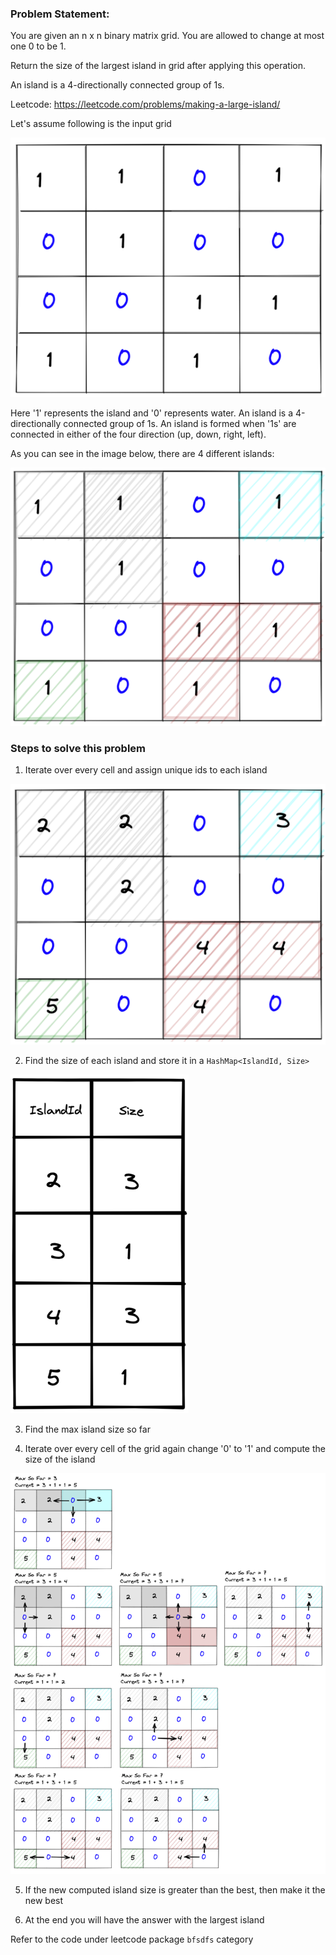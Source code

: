 ### Problem Statement: 

You are given an n x n binary matrix grid. You are allowed to change at most one 0 to be 1.

Return the size of the largest island in grid after applying this operation.

An island is a 4-directionally connected group of 1s.

Leetcode: https://leetcode.com/problems/making-a-large-island/

Let's assume following is the input grid

   ![example_input.png](input_grid.png)

Here '1' represents the island and '0' represents water.
An island is a 4-directionally connected group of 1s. 
An island is formed when '1s' are connected in either of the four direction (up, down, right, left).

As you can see in the image below, there are 4 different islands:

![img.png](islands_in_input.png)

### Steps to solve this problem

1. Iterate over every cell and assign unique ids to each island

![img.png](unique_ids_to_islands.png)

2. Find the size of each island and store it in a `HashMap<IslandId, Size>`

![img.png](island_size_map.png)

3. Find the max island size so far

4. Iterate over every cell of the grid again change '0' to '1' and compute the size of the island

![img.png](compute_biggest_island_size.png)

5. If the new computed island size is greater than the best, then make it the new best

6. At the end you will have the answer with the largest island

Refer to the code under leetcode package `bfsdfs` category


